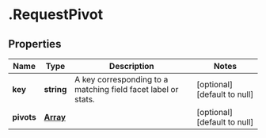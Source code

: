 # .RequestPivot

## Properties
Name | Type | Description | Notes
------------ | ------------- | ------------- | -------------
**key** | **string** | A key corresponding to a matching field facet label or stats. | [optional] [default to null]
**pivots** | [**Array<RequestPivot>**](RequestPivot.md) |  | [optional] [default to null]



